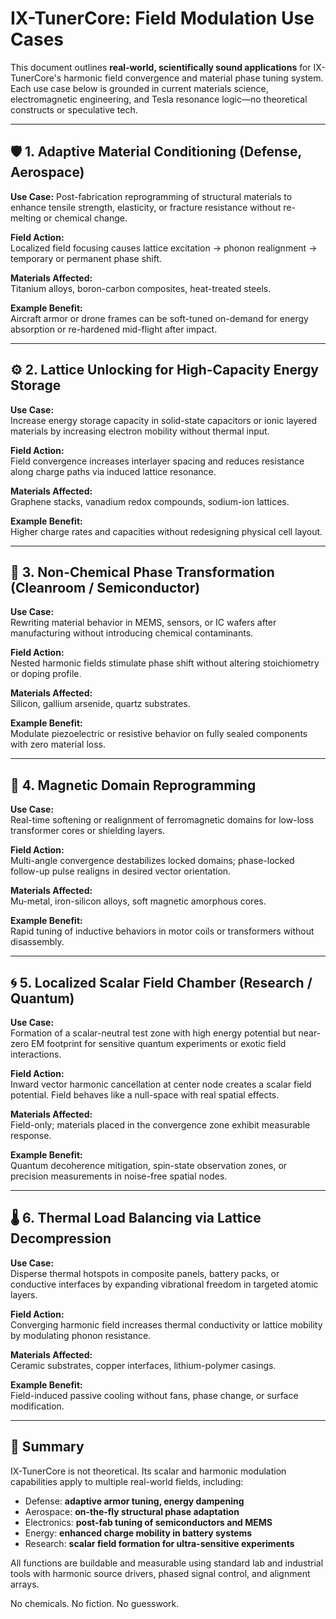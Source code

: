 # IX-TunerCore: Field Modulation Use Cases

This document outlines **real-world, scientifically sound applications** for IX-TunerCore's harmonic field convergence and material phase tuning system. Each use case below is grounded in current materials science, electromagnetic engineering, and Tesla resonance logic—no theoretical constructs or speculative tech.

---

## 🛡️ 1. Adaptive Material Conditioning (Defense, Aerospace)

**Use Case:** 
Post-fabrication reprogramming of structural materials to enhance tensile strength, elasticity, or fracture resistance without re-melting or chemical change.

**Field Action:**  
Localized field focusing causes lattice excitation → phonon realignment → temporary or permanent phase shift.

**Materials Affected:**  
Titanium alloys, boron-carbon composites, heat-treated steels.

**Example Benefit:**  
Aircraft armor or drone frames can be soft-tuned on-demand for energy absorption or re-hardened mid-flight after impact.

---

## ⚙️ 2. Lattice Unlocking for High-Capacity Energy Storage

**Use Case:**  
Increase energy storage capacity in solid-state capacitors or ionic layered materials by increasing electron mobility without thermal input.

**Field Action:**  
Field convergence increases interlayer spacing and reduces resistance along charge paths via induced lattice resonance.

**Materials Affected:**  
Graphene stacks, vanadium redox compounds, sodium-ion lattices.

**Example Benefit:**  
Higher charge rates and capacities without redesigning physical cell layout.

---

## 🔬 3. Non-Chemical Phase Transformation (Cleanroom / Semiconductor)

**Use Case:**  
Rewriting material behavior in MEMS, sensors, or IC wafers after manufacturing without introducing chemical contaminants.

**Field Action:**  
Nested harmonic fields stimulate phase shift without altering stoichiometry or doping profile.

**Materials Affected:**  
Silicon, gallium arsenide, quartz substrates.

**Example Benefit:**  
Modulate piezoelectric or resistive behavior on fully sealed components with zero material loss.

---

## 🧲 4. Magnetic Domain Reprogramming

**Use Case:**  
Real-time softening or realignment of ferromagnetic domains for low-loss transformer cores or shielding layers.

**Field Action:**  
Multi-angle convergence destabilizes locked domains; phase-locked follow-up pulse realigns in desired vector orientation.

**Materials Affected:**  
Mu-metal, iron-silicon alloys, soft magnetic amorphous cores.

**Example Benefit:**  
Rapid tuning of inductive behaviors in motor coils or transformers without disassembly.

---

## 🌀 5. Localized Scalar Field Chamber (Research / Quantum)

**Use Case:**  
Formation of a scalar-neutral test zone with high energy potential but near-zero EM footprint for sensitive quantum experiments or exotic field interactions.

**Field Action:**  
Inward vector harmonic cancellation at center node creates a scalar field potential. Field behaves like a null-space with real spatial effects.

**Materials Affected:**  
Field-only; materials placed in the convergence zone exhibit measurable response.

**Example Benefit:**  
Quantum decoherence mitigation, spin-state observation zones, or precision measurements in noise-free spatial nodes.

---

## 🌡️ 6. Thermal Load Balancing via Lattice Decompression

**Use Case:**  
Disperse thermal hotspots in composite panels, battery packs, or conductive interfaces by expanding vibrational freedom in targeted atomic layers.

**Field Action:**  
Converging harmonic field increases thermal conductivity or lattice mobility by modulating phonon resistance.

**Materials Affected:**  
Ceramic substrates, copper interfaces, lithium-polymer casings.

**Example Benefit:**  
Field-induced passive cooling without fans, phase change, or surface modification.

---

## 🧠 Summary

IX-TunerCore is not theoretical. Its scalar and harmonic modulation capabilities apply to multiple real-world fields, including:

- Defense: **adaptive armor tuning, energy dampening**
- Aerospace: **on-the-fly structural phase adaptation**
- Electronics: **post-fab tuning of semiconductors and MEMS**
- Energy: **enhanced charge mobility in battery systems**
- Research: **scalar field formation for ultra-sensitive experiments**

All functions are buildable and measurable using standard lab and industrial tools with harmonic source drivers, phased signal control, and alignment arrays.

No chemicals. No fiction. No guesswork.
